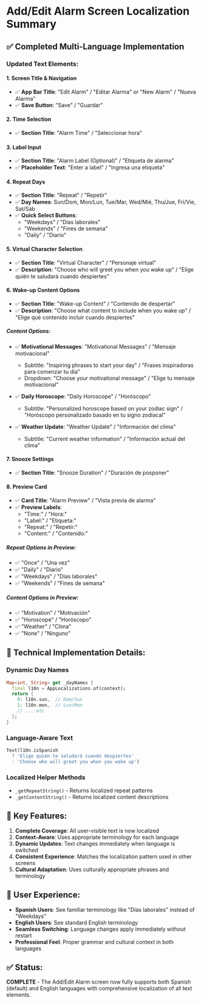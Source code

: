 # Add/Edit Alarm Screen Localization Summary

## ✅ **Completed Multi-Language Implementation**

### **Updated Text Elements:**

#### **1. Screen Title & Navigation**
- ✅ **App Bar Title**: "Edit Alarm" / "Editar Alarma" or "New Alarm" / "Nueva Alarma"
- ✅ **Save Button**: "Save" / "Guardar"

#### **2. Time Selection**
- ✅ **Section Title**: "Alarm Time" / "Seleccionar hora"

#### **3. Label Input**
- ✅ **Section Title**: "Alarm Label (Optional)" / "Etiqueta de alarma"
- ✅ **Placeholder Text**: "Enter a label" / "Ingresa una etiqueta"

#### **4. Repeat Days**
- ✅ **Section Title**: "Repeat" / "Repetir"
- ✅ **Day Names**: Sun/Dom, Mon/Lun, Tue/Mar, Wed/Mié, Thu/Jue, Fri/Vie, Sat/Sáb
- ✅ **Quick Select Buttons**:
  - "Weekdays" / "Días laborales"
  - "Weekends" / "Fines de semana"  
  - "Daily" / "Diario"

#### **5. Virtual Character Selection**
- ✅ **Section Title**: "Virtual Character" / "Personaje virtual"
- ✅ **Description**: "Choose who will greet you when you wake up" / "Elige quién te saludará cuando despiertes"

#### **6. Wake-up Content Options**
- ✅ **Section Title**: "Wake-up Content" / "Contenido de despertar"
- ✅ **Description**: "Choose what content to include when you wake up" / "Elige qué contenido incluir cuando despiertes"

##### **Content Options:**
- ✅ **Motivational Messages**: "Motivational Messages" / "Mensaje motivacional"
  - Subtitle: "Inspiring phrases to start your day" / "Frases inspiradoras para comenzar tu día"
  - Dropdown: "Choose your motivational message" / "Elige tu mensaje motivacional"

- ✅ **Daily Horoscope**: "Daily Horoscope" / "Horóscopo"
  - Subtitle: "Personalized horoscope based on your zodiac sign" / "Horóscopo personalizado basado en tu signo zodiacal"

- ✅ **Weather Update**: "Weather Update" / "Información del clima"
  - Subtitle: "Current weather information" / "Información actual del clima"

#### **7. Snooze Settings**
- ✅ **Section Title**: "Snooze Duration" / "Duración de posponer"

#### **8. Preview Card**
- ✅ **Card Title**: "Alarm Preview" / "Vista previa de alarma"
- ✅ **Preview Labels**:
  - "Time:" / "Hora:"
  - "Label:" / "Etiqueta:"
  - "Repeat:" / "Repetir:"
  - "Content:" / "Contenido:"

##### **Repeat Options in Preview:**
- ✅ "Once" / "Una vez"
- ✅ "Daily" / "Diario"
- ✅ "Weekdays" / "Días laborales"
- ✅ "Weekends" / "Fines de semana"

##### **Content Options in Preview:**
- ✅ "Motivation" / "Motivación"
- ✅ "Horoscope" / "Horóscopo"
- ✅ "Weather" / "Clima"
- ✅ "None" / "Ninguno"

## 🔧 **Technical Implementation Details:**

### **Dynamic Day Names**
```dart
Map<int, String> get _dayNames {
  final l10n = AppLocalizations.of(context);
  return {
    0: l10n.sun,  // Dom/Sun
    1: l10n.mon,  // Lun/Mon
    // ... etc
  };
}
```

### **Language-Aware Text**
```dart
Text(l10n.isSpanish 
  ? 'Elige quién te saludará cuando despiertes'
  : 'Choose who will greet you when you wake up')
```

### **Localized Helper Methods**
- `_getRepeatString()` - Returns localized repeat patterns
- `_getContentString()` - Returns localized content descriptions

## 🌟 **Key Features:**

1. **Complete Coverage**: All user-visible text is now localized
2. **Context-Aware**: Uses appropriate terminology for each language
3. **Dynamic Updates**: Text changes immediately when language is switched
4. **Consistent Experience**: Matches the localization pattern used in other screens
5. **Cultural Adaptation**: Uses culturally appropriate phrases and terminology

## 📱 **User Experience:**

- **Spanish Users**: See familiar terminology like "Días laborales" instead of "Weekdays"
- **English Users**: See standard English terminology
- **Seamless Switching**: Language changes apply immediately without restart
- **Professional Feel**: Proper grammar and cultural context in both languages

## ✅ **Status**: 
**COMPLETE** - The Add/Edit Alarm screen now fully supports both Spanish (default) and English languages with comprehensive localization of all text elements.